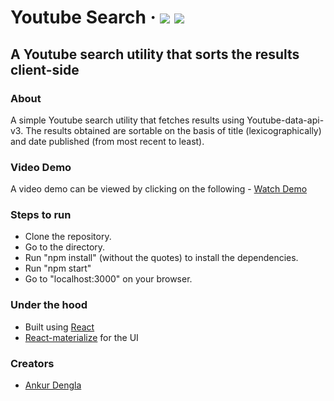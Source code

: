 # Youtube Search   &middot;   ![](https://img.shields.io/npm/v/npm.svg) ![](https://img.shields.io/node/v/@stdlib/stdlib/latest.svg?registry_uri=https%3A%2F%2Fregistry.npmjs.com)
## A Youtube search utility that sorts the results client-side

### About
A simple Youtube search utility that fetches results using Youtube-data-api-v3. The results obtained are sortable on the basis of title (lexicographically) and date published (from most recent to least).

### Video Demo
A video demo can be viewed by clicking on the following -
[Watch Demo](https://youtu.be/6O9Zdxj28aE)

### Steps to run
 - Clone the repository.
 - Go to the directory.
 - Run "npm install" (without the quotes) to install the dependencies.
 - Run "npm start"
 - Go to "localhost:3000" on your browser.
 
### Under the hood
 - Built using [React](https://reactjs.org/)
 - [React-materialize](https://react-materialize.github.io/#/) for the UI
 
 ### Creators
 - [Ankur Dengla](https://github.com/ankurdengla1996)
